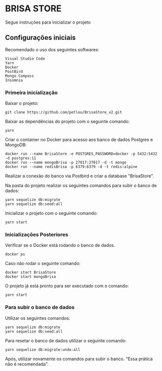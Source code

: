 # BRISA STORE

Segue instruções para inicializar o projeto

## Configurações iniciais

Recomendado o uso dos seguintes softwares:

```
Visual Studio Code
Yarn
Docker
PostBird
Mongo Compass
Insomnia
```

### Primeira inicialização

Baixar o projeto:

```
git clone https://github.com/petlou/BrisaStore_v2.git
```

Baixar as dependências do projeto com o seguinte comando:

```
yarn
```

Criar o container no Docker para acesso aos banco de dados Postgres e MongoDB:

```
docker run --name BrisaStore -e POSTGRES_PASSWORD=docker -p 5432:5432 -d postgres:11
docker run --name mongoBrisa -p 27017:27017 -d -t mongo
docker run --name redisBrisa -p 6379:6379 -d -t redis:alpine
```

Realizar a conexão do banco via Postbird e criar a database "BrisaStore".

Na pasta do projeto realizar os seguintes comandos para subir o banco de dados:

```
yarn sequelize db:migrate
yarn sequelize db:seed:all
```

Inicializar o projeto com o seguinte comando:

```
yarn start
```

### Inicializações Posteriores

Verificar se o Docker está rodando o banco de dados.

```
docker ps
```

Caso não rodar o seguinte comando:

```
docker start BrisaStore
docker start mongoBrisa
```

O projeto já está pronto para ser executado com o comando:

```
yarn start
```

### Para subir o banco de dados

Utilizar os seguintes comandos:

```
yarn sequelize db:migrate
yarn sequelize db:seed:all
```

Para resetar o banco de dados utilizar o seguinte comando:

```
yarn sequelize db:migrate:undo:all
```

Após, utilizar novamente os comandos para subir o banco. "Essa prática não é recomendada".